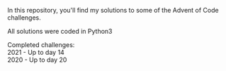 In this repository, you'll find my solutions to some of the Advent of Code challenges.

All solutions were coded in Python3

Completed challenges: \
2021 - Up to day 14 \
2020 - Up to day 20

